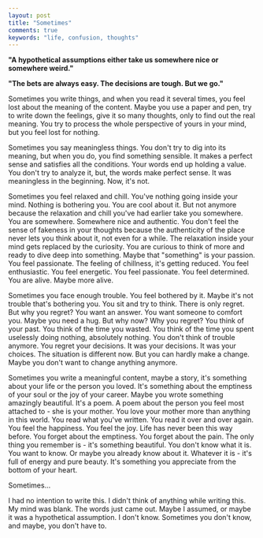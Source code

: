```yaml
---
layout: post
title: "Sometimes"
comments: true
keywords: "life, confusion, thoughts"
---
```


__"A hypothetical assumptions either take us somewhere nice or somewhere weird."__

__"The bets are always easy. The decisions are tough. But we go."__

Sometimes you write things, and when you read it several times, you feel lost about the meaning of the content. Maybe you use a paper and pen, try to write down the feelings, give it so many thoughts, only to find out the real meaning. You try to process the whole perspective of yours in your mind, but you feel lost for nothing.

Sometimes you say meaningless things. You don't try to dig into its meaning, but when you do, you find something sensible. It makes a perfect sense and satisfies all the conditions. Your words end up holding a value. You don't try to analyze it, but, the words make perfect sense. It was meaningless in the beginning. Now, it's not.

Sometimes you feel relaxed and chill. You've nothing going inside your mind. Nothing is bothering you. You are cool about it. But not anymore because the relaxation and chill you've had earlier take you somewhere. You are somewhere. Somewhere nice and authentic. You don't feel the sense of fakeness in your thoughts because the authenticity of the place never lets you think about it, not even for a while. The relaxation inside your mind gets replaced by the curiosity. You are curious to think of more and ready to dive deep into something. Maybe that "something" is your passion. You feel passionate. The feeling of chillness, it's getting reduced. You feel enthusiastic. You feel energetic. You feel passionate. You feel determined. You are alive. Maybe more alive.

Sometimes you face enough trouble. You feel bothered by it. Maybe it's not trouble that's bothering you. You sit and try to think. There is only regret. But why you regret? You want an answer. You want someone to comfort you. Maybe you need a hug. But why now? Why you regret? You think of your past. You think of the time you wasted. You think of the time you spent uselessly doing nothing, absolutely nothing. You don't think of trouble anymore. You regret your decisions. It was your decisions. It was your choices. The situation is different now. But you can hardly make a change. Maybe you don't want to change anything anymore.

Sometimes you write a meaningful content, maybe a story, it's something about your life or the person you loved. It's something about the emptiness of your soul or the joy of your career. Maybe you wrote something amazingly beautiful. It's a poem. A poem about the person you feel most attached to - she is your mother. You love your mother more than anything in this world. You read what you've written. You read it over and over again. You feel the happiness. You feel the joy. Life has never been this way before. You forget about the emptiness. You forget about the pain. The only thing you remember is - it's something beautiful. You don't know what it is. You want to know. Or maybe you already know about it. Whatever it is - it's full of energy and pure beauty. It's something you appreciate from the bottom of your heart.

Sometimes...

I had no intention to write this. I didn't think of anything while writing this. My mind was blank. The words just came out. Maybe I assumed, or maybe it was a hypothetical assumption. I don't know. Sometimes you don't know, and maybe, you don't have to.

